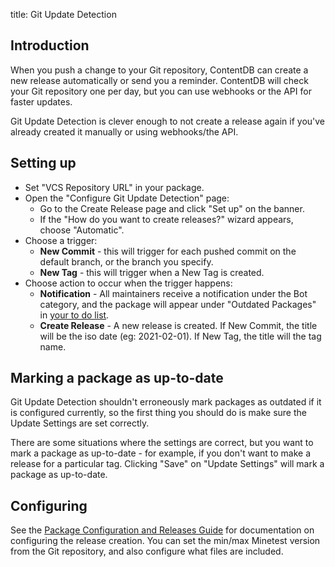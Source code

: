 title: Git Update Detection

## Introduction

When you push a change to your Git repository, ContentDB can create a new release automatically or
send you a reminder. ContentDB will check your Git repository one per day, but you can use
webhooks or the API for faster updates.

Git Update Detection is clever enough to not create a release again if you've already created
it manually or using webhooks/the API.

## Setting up

* Set "VCS Repository URL" in your package.
* Open the "Configure Git Update Detection" page:
    * Go to the Create Release page and click "Set up" on the banner.
    * If the "How do you want to create releases?" wizard appears, choose "Automatic".
* Choose a trigger:
    * **New Commit** - this will trigger for each pushed commit on the default branch, or the branch you specify.
    * **New Tag** - this will trigger when a New Tag is created.
* Choose action to occur when the trigger happens:
    * **Notification** - All maintainers receive a notification under the Bot category, and the package
      will appear under "Outdated Packages" in [your to do list](/user/todo/).
    * **Create Release** - A new release is created.
      If New Commit, the title will be the iso date (eg: 2021-02-01).
      If New Tag, the title will the tag name.

## Marking a package as up-to-date

Git Update Detection shouldn't erroneously mark packages as outdated if it is configured currently,
so the first thing you should do is make sure the Update Settings are set correctly.

There are some situations where the settings are correct, but you want to mark a package as
up-to-date - for example, if you don't want to make a release for a particular tag.
Clicking "Save" on "Update Settings" will mark a package as up-to-date.

## Configuring

See the [Package Configuration and Releases Guide](/help/package_config/) for
documentation on configuring the release creation.
You can set the min/max Minetest version from the Git repository, and also
configure what files are included.
